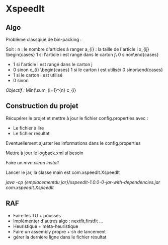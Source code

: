 # XspeedIt
## Algo

Problème classqiue de bin-packing :

Soit :
n : le nombre d'articles à ranger
a_{i} : la taille de l'article i
x_{ij} \begin{cases} 1 si l'article i est rangé dans le carton j\\ 0 sinon\end{cases} 
- 1 si l'article i est rangé dans le carton j
- 0 sinon
c_{i} \begin{cases} 1 si le carton i est utilisé\\ 0 sinon\end{cases}  
- 1 si le carton i est utilisé
- 0 sinon

*Objectif :*
Min(\sum_{i=1}^{n} c_{i}
 

## Construction du projet

Récupérer le projet et mettre à jour le fichier config.properties avec :
- Le fichier à lire
- Le fichier résultat

Eventuellement ajuster les informations dans le config.properties

Mettre à jour le logback.xml si besoin

Faire un *mvn clean install*

Lancer le jar, la classe main est com.xspeedIt.XspeedIt

*java -cp {emplacementdu jar}/xspeedIt-1.0.0-0-jar-with-dependencies.jar com.xspeedIt.XspeedIt*


## RAF
- Faire les TU + poussés
- Implémenter d'autres algo : nextfit,firstfit ...
- Heuristique + méta-heuristique
- Faire un assembly propre + sh de lancement
- gérer la dernière ligne dans le fichier résultat
